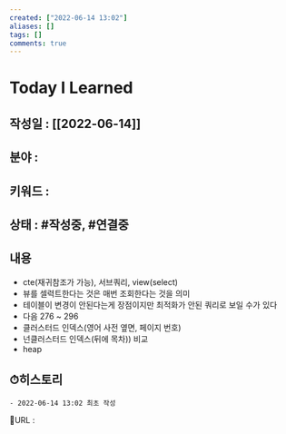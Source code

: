 ```yaml
---
created: ["2022-06-14 13:02"]
aliases: []
tags: []
comments: true
---
```


# Today I Learned
## 작성일 : [[2022-06-14]]
## 분야 :
## 키워드 :
## 상태 :  #작성중, #연결중 

## 내용
- cte(재귀참조가 가능), 서브쿼리, view(select)
- 뷰를 셀력트한다는 것은 매번 조회한다는 것을 의미
- 테이블이 변경이 안된다는게 장점이지만 최적화가 안된 쿼리로 보일 수가 있다
- 다음 276 ~ 296
- 클러스터드 인덱스(영어 사전 옆면, 페이지 번호)
- 넌클러스터드 인덱스(뒤에 목차)) 비교
- heap

## ⏱히스토리
	- 2022-06-14 13:02 최초 작성


📙URL :